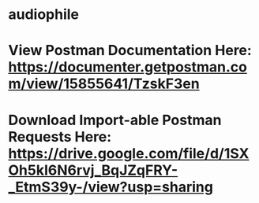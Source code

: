 # audiophile

# View Postman Documentation Here: https://documenter.getpostman.com/view/15855641/TzskF3en

# Download Import-able Postman Requests Here: https://drive.google.com/file/d/1SXOh5kI6N6rvj_BqJZqFRY-_EtmS39y-/view?usp=sharing
